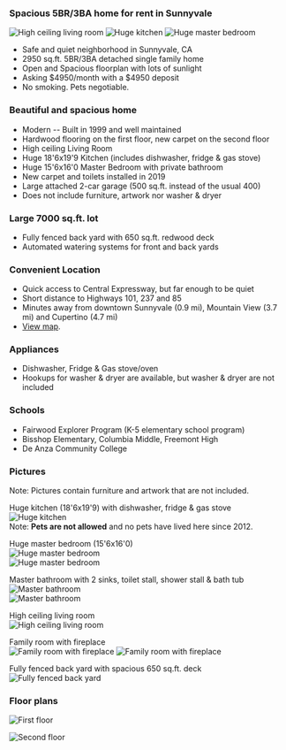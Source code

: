 ### Spacious 5BR/3BA home for rent in Sunnyvale
![High ceiling living room](assets/img/lastreto-livingroom-200.jpg)
![Huge kitchen](assets/img/lastreto-kitchen-b-200.jpg)
![Huge master bedroom](assets/img/lastreto-bedroom-1a-200.jpg)  
* Safe and quiet neighborhood in Sunnyvale, CA
* 2950 sq.ft. 5BR/3BA detached single family home
* Open and Spacious floorplan with lots of sunlight
* Asking $4950/month with a $4950 deposit
* No smoking. Pets negotiable.

### Beautiful and spacious home
* Modern -- Built in 1999 and well maintained
* Hardwood flooring on the first floor, new carpet on the second floor
* High ceiling Living Room
* Huge 18'6x19'9 Kitchen (includes dishwasher, fridge & gas stove)
* Huge 15'6x16'0 Master Bedroom with private bathroom
* New carpet and toilets installed in 2019
* Large attached 2-car garage (500 sq.ft. instead of the usual 400)
* Does not include furniture, artwork nor washer & dryer

### Large 7000 sq.ft. lot
* Fully fenced back yard with 650 sq.ft. redwood deck
* Automated watering systems for front and back yards

### Convenient Location
* Quick access to Central Expressway, but far enough to be quiet
* Short distance to Highways 101, 237 and 85
* Minutes away from downtown Sunnyvale (0.9 mi), Mountain View (3.7 mi) and Cupertino (4.7 mi)
* [View map](https://www.google.com/maps/place/Lastreto+Ave+%26+E+Taylor+Ave,+Sunnyvale,+CA+94085).

### Appliances
* Dishwasher, Fridge & Gas stove/oven
* Hookups for washer & dryer are available, but washer & dryer are not included

### Schools
* Fairwood Explorer Program (K-5 elementary school program)
* Bisshop Elementary, Columbia Middle, Freemont High
* De Anza Community College

### Pictures
Note: Pictures contain furniture and artwork that are not included.

Huge kitchen (18'6x19'9) with dishwasher, fridge & gas stove  
![Huge kitchen](assets/img/lastreto-kitchen-b-600.jpg)  
Note: **Pets are not allowed** and no pets have lived here since 2012.

Huge master bedroom (15'6x16'0)  
![Huge master bedroom](assets/img/lastreto-bedroom-1a-600.jpg)  
![Huge master bedroom](assets/img/lastreto-bedroom-1b-600.jpg)

Master bathroom with 2 sinks, toilet stall, shower stall & bath tub  
![Master bathroom](assets/img/lastreto-bath-sink-600.jpg)  
![Master bathroom](assets/img/lastreto-bath-tub-600.jpg)

High ceiling living room  
![High ceiling living room](assets/img/lastreto-livingroom-600.jpg)

Family room with fireplace  
![Family room with fireplace](assets/img/lastreto-familyroom1-600.jpg)
![Family room with fireplace](assets/img/lastreto-familyroom2-600.jpg)

Fully fenced back yard with spacious 650 sq.ft. deck  
![Fully fenced back yard](assets/img/lastreto-backyard1-600.jpg)

### Floor plans

![First floor](assets/img/lastreto_floor1_600.jpeg)  

![Second floor](assets/img/lastreto_floor2_600.jpeg)  

